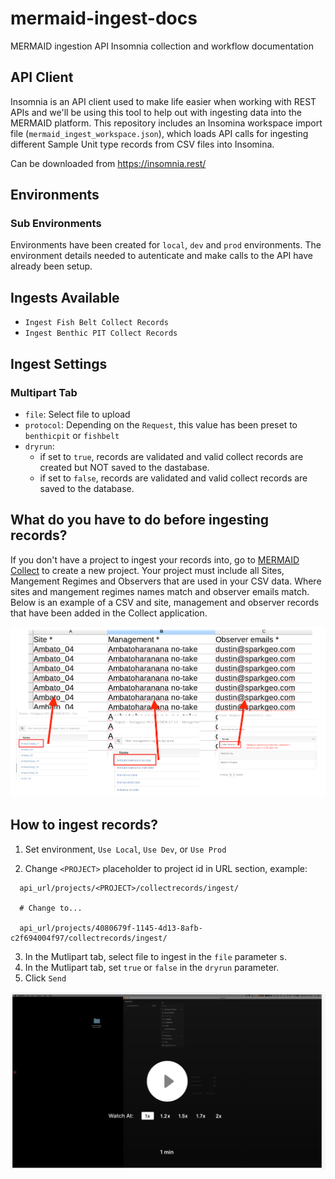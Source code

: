 # mermaid-ingest-docs

MERMAID ingestion API Insomnia collection and workflow documentation

## API Client

Insomnia is an API client used to make life easier when working with REST APIs and we'll be using this tool to help out with ingesting data into the MERMAID platform.  This repository includes an Insomina workspace import file (`mermaid_ingest_workspace.json`), which loads API calls for ingesting different Sample Unit type records from CSV files into Insomina.

Can be downloaded from https://insomnia.rest/


## Environments

### Sub Environments

Environments have been created for `local`, `dev` and `prod` environments.  The environment details needed to autenticate and make calls to the API have already been setup.


## Ingests Available

* `Ingest Fish Belt Collect Records`
* `Ingest Benthic PIT Collect Records`


## Ingest Settings

### Multipart Tab

* `file`: Select file to upload
* `protocol`: Depending on the `Request`, this value has been preset to `benthicpit` or `fishbelt`
* `dryrun`:
  * if set to `true`, records are validated and valid collect records are created but NOT saved to the dastabase. 
  * if set to `false`, records are validated and valid collect records are saved to the database.
  

## What do you have to do before ingesting records?

If you don't have a project to ingest your records into, go to [MERMAID Collect](https://collect.datamermaid.org/) to create a new project.  Your project must include all Sites, Mangement Regimes and Observers that are used in your CSV data.  Where
sites and mangement regimes names match and observer emails match.  Below is an example of a CSV and site, management and observer records that have been added in the Collect application.

![Setup](/assets/setup.png)



## How to ingest records?

1. Set environment, `Use Local`, `Use Dev`, or `Use Prod`

2. Change `<PROJECT>` placeholder to project id in URL section, example:
  
  
  ```
    api_url/projects/<PROJECT>/collectrecords/ingest/
    
    # Change to...
  
    api_url/projects/4080679f-1145-4d13-8afb-c2f694004f97/collectrecords/ingest/
  ```
    
3. In the Mutlipart tab, select file to ingest in the `file` parameter s.
4. In the Mutlipart tab, set `true` or `false` in the `dryrun` parameter.
5. Click `Send`


[![HowTo](/assets/video.png)](https://www.loom.com/share/3f6e17b9a91d4e82844bbba344f7ca83)
